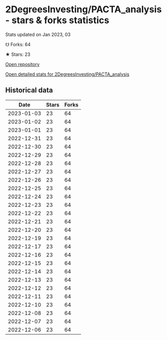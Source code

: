 # 2DegreesInvesting/PACTA_analysis - stars & forks statistics

Stats updated on Jan 2023, 03

☋ Forks: 64

★ Stars: 23

[Open repository](https://github.com/2DegreesInvesting/PACTA_analysis)

[Open detailed stats for 2DegreesInvesting/PACTA_analysis](https://reviewgithub.com/rep/2DegreesInvesting/PACTA_analysis)

## Historical data
| Date | Stars | Forks |
|------|-------|-------|
| 2023-01-03 | 23 | 64 | 
| 2023-01-02 | 23 | 64 | 
| 2023-01-01 | 23 | 64 | 
| 2022-12-31 | 23 | 64 | 
| 2022-12-30 | 23 | 64 | 
| 2022-12-29 | 23 | 64 | 
| 2022-12-28 | 23 | 64 | 
| 2022-12-27 | 23 | 64 | 
| 2022-12-26 | 23 | 64 | 
| 2022-12-25 | 23 | 64 | 
| 2022-12-24 | 23 | 64 | 
| 2022-12-23 | 23 | 64 | 
| 2022-12-22 | 23 | 64 | 
| 2022-12-21 | 23 | 64 | 
| 2022-12-20 | 23 | 64 | 
| 2022-12-19 | 23 | 64 | 
| 2022-12-17 | 23 | 64 | 
| 2022-12-16 | 23 | 64 | 
| 2022-12-15 | 23 | 64 | 
| 2022-12-14 | 23 | 64 | 
| 2022-12-13 | 23 | 64 | 
| 2022-12-12 | 23 | 64 | 
| 2022-12-11 | 23 | 64 | 
| 2022-12-10 | 23 | 64 | 
| 2022-12-08 | 23 | 64 | 
| 2022-12-07 | 23 | 64 | 
| 2022-12-06 | 23 | 64 | 

